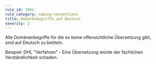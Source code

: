 ```yaml
---
rule_id: 1001
rule_category: naming-conventions
title: Domänenbegriffe auf Deutsch
severity: 2
---
```

Alle Domänenbegriffe für die es keine offensichtliche Übersetzung gibt, sind auf Deutsch zu betiteln.

Beispiel: DHL "Verfahren" - Eine Übersetzung würde der fachlichen Verständlichkeit schaden.
